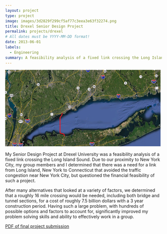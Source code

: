 ```yaml
---
layout: project
type: project
image: images/3d2829f299cf5af77c3eea3e63f32274.png
title: Drexel Senior Design Project
permalink: projects/drexel
# All dates must be YYYY-MM-DD format!
date: 2013-06-01
labels:
  - Engineering
summary: A feasibility analysis of a fixed link crossing the Long Island Sound.
---
```


<img class="ui medium centered rounded image" src="../images/710829394a6e04e4d56dc55b6ad03529.png">

My Senior Design Project at Drexel University was a feasibility analysis of a fixed link crossing the Long Island Sound.  Due to our proximity to New York City, my group members and I determined that there was a need for a link from Long Island, New York to Connecticut that avoided the traffic congestion near New York City, but questioned the financial feasibility of such a project.

After many alternatives that looked at a variety of factors, we determined that a roughly 16 mile crossing would be needed, including both bridge and tunnel sections, for a cost of roughly 7.5 billion dollars with a 3 year construction period.  Having such a large problem, with hundreds of possible options and factors to account for, significantly improved my problem solving skills and ability to effectively work in a group.

[PDF of final project submission](../projects/drexel.pdf)

